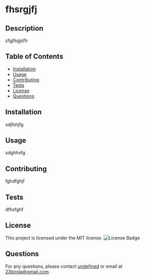 # fhsrgjfj

## Description
sfgjfsgjsfh

## Table of Contents
- [Installation](#installation)
- [Usage](#usage)
- [Contributing](#contributing)
- [Tests](#tests)
- [License](#license)
- [Questions](#questions)

## Installation
sdjfshjfg

## Usage
sdghhsfg

## Contributing
fghdfghjf

## Tests
dfhsfghf

## License
This project is licensed under the MIT license. ![License Badge](https://img.shields.io/badge/License-MIT-blue.svg)

## Questions
For any questions, please contact [undefined](https://github.com/undefined) or email at 23birola@gmail.com.
